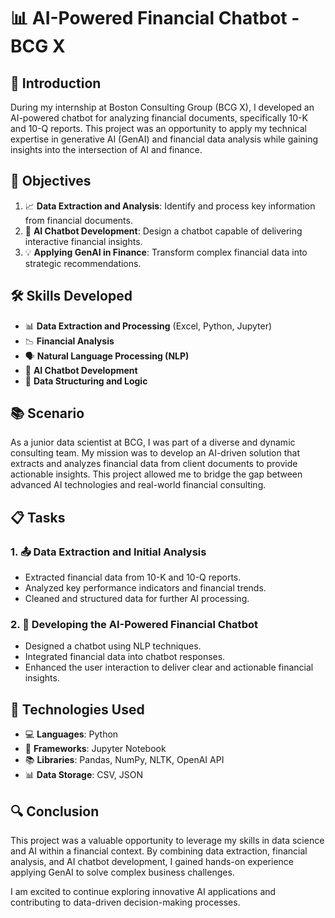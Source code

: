 # 📊 AI-Powered Financial Chatbot - BCG X

## 📝 Introduction
During my internship at Boston Consulting Group (BCG X), I developed an AI-powered chatbot for analyzing financial documents, specifically 10-K and 10-Q reports. This project was an opportunity to apply my technical expertise in generative AI (GenAI) and financial data analysis while gaining insights into the intersection of AI and finance.

## 🎯 Objectives
1. 📈 **Data Extraction and Analysis**: Identify and process key information from financial documents.
2. 🤖 **AI Chatbot Development**: Design a chatbot capable of delivering interactive financial insights.
3. 💡 **Applying GenAI in Finance**: Transform complex financial data into strategic recommendations.

## 🛠️ Skills Developed
- 📊 **Data Extraction and Processing** (Excel, Python, Jupyter)
- 📉 **Financial Analysis**
- 🗣️ **Natural Language Processing (NLP)**
- 🤖 **AI Chatbot Development**
- 🧱 **Data Structuring and Logic**

## 📚 Scenario
As a junior data scientist at BCG, I was part of a diverse and dynamic consulting team. My mission was to develop an AI-driven solution that extracts and analyzes financial data from client documents to provide actionable insights. This project allowed me to bridge the gap between advanced AI technologies and real-world financial consulting.

## 📋 Tasks
### 1. 📤 Data Extraction and Initial Analysis
- Extracted financial data from 10-K and 10-Q reports.
- Analyzed key performance indicators and financial trends.
- Cleaned and structured data for further AI processing.

### 2. 🤖 Developing the AI-Powered Financial Chatbot
- Designed a chatbot using NLP techniques.
- Integrated financial data into chatbot responses.
- Enhanced the user interaction to deliver clear and actionable financial insights.

## 🧰 Technologies Used
- 💻 **Languages**: Python
- 📒 **Frameworks**: Jupyter Notebook
- 📚 **Libraries**: Pandas, NumPy, NLTK, OpenAI API
- 📊 **Data Storage**: CSV, JSON

## 🔍 Conclusion
This project was a valuable opportunity to leverage my skills in data science and AI within a financial context. By combining data extraction, financial analysis, and AI chatbot development, I gained hands-on experience applying GenAI to solve complex business challenges.

I am excited to continue exploring innovative AI applications and contributing to data-driven decision-making processes.

